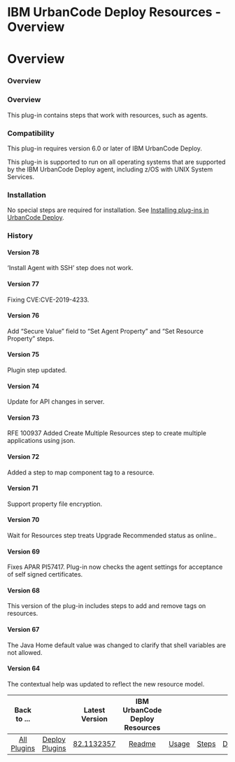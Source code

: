 
IBM UrbanCode Deploy Resources - Overview
=========================================

# Overview



### Overview




 


### Overview


This plug-in contains steps that work with resources, such as agents.


### Compatibility


This plug-in requires version 6.0 or later of IBM UrbanCode Deploy.


This plug-in is supported to run on all operating systems that are supported by the IBM UrbanCode Deploy agent, including z/OS with UNIX System Services.


### Installation


No special steps are required for installation. See [Installing plug-ins in UrbanCode Deploy](https://www.urbancode.com/resource/installing-plug-ins-in-urbancode-products/ "Installing plug-ins in UrbanCode Deploy").


### History


#### Version 78


‘Install Agent with SSH’ step does not work.


#### Version 77


Fixing CVE:CVE-2019-4233.


#### Version 76


Add “Secure Value” field to “Set Agent Property” and “Set Resource Property” steps.


#### Version 75


Plugin step updated.


#### Version 74


Update for API changes in server.


#### Version 73


RFE 100937 Added Create Multiple Resources step to create multiple applications using json.


#### Version 72


Added a step to map component tag to a resource.


#### Version 71


Support property file encryption.


#### Version 70


Wait for Resources step treats Upgrade Recommended status as online..


#### Version 69


Fixes APAR PI57417. Plug-in now checks the agent settings for acceptance of self signed certificates.


#### Version 68


This version of the plug-in includes steps to add and remove tags on resources.


#### Version 67


The Java Home default value was changed to clarify that shell variables are not allowed.


#### Version 64


The contextual help was updated to reflect the new resource model.




|Back to ...||Latest Version|IBM UrbanCode Deploy Resources ||||
| :---: | :---: | :---: | :---: | :---: | :---: | :---: |
|[All Plugins](../../index.md)|[Deploy Plugins](../README.md)|[82.1132357]()|[Readme](README.md)|[Usage](usage.md)|[Steps](steps.md)|[Downloads](downloads.md)|
